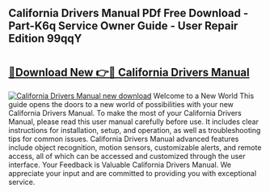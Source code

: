 ## California Drivers Manual PDf Free Download - Part-K6q Service Owner Guide - User Repair Edition 99qqY

# <h2><a href="http://bc24261.oget.top/?id=California+Drivers+Manual">🔗Download New 👉🔴 California Drivers Manual</a></h2>

[![California Drivers Manual new download](https://i.imgur.com/5g1atiW.png)](http://bc24261.oget.top/?id=California+Drivers+Manual)
Welcome to a New World This guide opens the doors to a new world of possibilities with your new California Drivers Manual. To make the most of your California Drivers Manual, please read this user manual carefully before use. It includes clear instructions for installation, setup, and operation, as well as troubleshooting tips for common issues. California Drivers Manual advanced features include object recognition, motion sensors, customizable alerts, and remote access, all of which can be accessed and customized through the user interface. Your Feedback is Valuable California Drivers Manual. We appreciate your input and are committed to providing you with exceptional service.
